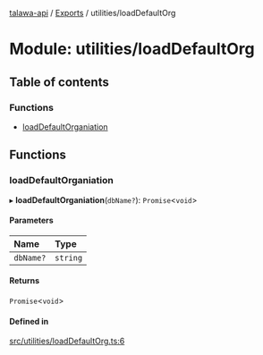 [talawa-api](../README.md) / [Exports](../modules.md) / utilities/loadDefaultOrg

# Module: utilities/loadDefaultOrg

## Table of contents

### Functions

- [loadDefaultOrganiation](utilities_loadDefaultOrg.md#loaddefaultorganiation)

## Functions

### loadDefaultOrganiation

▸ **loadDefaultOrganiation**(`dbName?`): `Promise`\<`void`\>

#### Parameters

| Name | Type |
| :------ | :------ |
| `dbName?` | `string` |

#### Returns

`Promise`\<`void`\>

#### Defined in

[src/utilities/loadDefaultOrg.ts:6](https://github.com/PalisadoesFoundation/talawa-api/blob/53234da/src/utilities/loadDefaultOrg.ts#L6)
